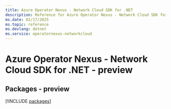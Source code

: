 ```yaml
---
title: Azure Operator Nexus - Network Cloud SDK for .NET
description: Reference for Azure Operator Nexus - Network Cloud SDK for .NET
ms.date: 02/17/2025
ms.topic: reference
ms.devlang: dotnet
ms.service: operatornexus-networkcloud
---
```

# Azure Operator Nexus - Network Cloud SDK for .NET - preview
## Packages - preview
[!INCLUDE [packages](operator-nexus---network-cloud-index.md)]